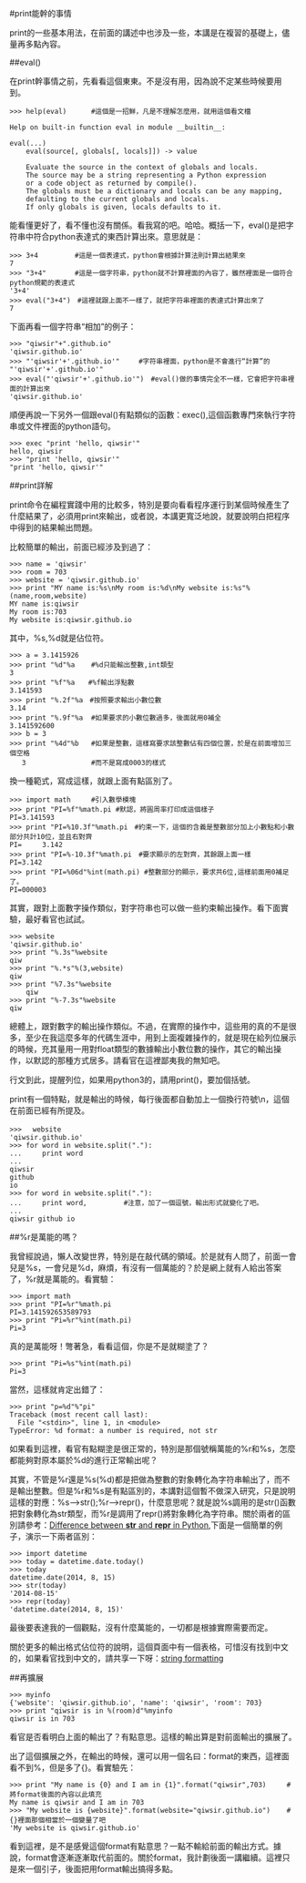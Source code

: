 #print能幹的事情

print的一些基本用法，在前面的講述中也涉及一些，本講是在複習的基礎上，儘量再多點內容。

##eval()

在print幹事情之前，先看看這個東東。不是沒有用，因為說不定某些時候要用到。

    >>> help(eval)      #這個是一招鮮，凡是不理解怎麼用，就用這個看文檔

    Help on built-in function eval in module __builtin__:

    eval(...)
        eval(source[, globals[, locals]]) -> value

        Evaluate the source in the context of globals and locals.
        The source may be a string representing a Python expression
        or a code object as returned by compile().
        The globals must be a dictionary and locals can be any mapping,
        defaulting to the current globals and locals.
        If only globals is given, locals defaults to it.

能看懂更好了，看不懂也沒有關係。看我寫的吧。哈哈。概括一下，eval()是把字符串中符合python表達式的東西計算出來。意思就是：

    >>> 3+4         #這是一個表達式，python會根據計算法則計算出結果來
    7
    >>> "3+4"       #這是一個字符串，python就不計算裡面的內容了，雖然裡面是一個符合python規範的表達式
    '3+4'
    >>> eval("3+4")　#這裡就跟上面不一樣了，就把字符串裡面的表達式計算出來了
    7

下面再看一個字符串“相加”的例子：

    >>> "qiwsir"+".github.io"
    'qiwsir.github.io'
    >>> "'qiwsir'+'.github.io'"　   #字符串裡面，python是不會進行“計算”的
    "'qiwsir'+'.github.io'"
    >>> eval("'qiwsir'+'.github.io'")　#eval()做的事情完全不一樣，它會把字符串裡面的計算出來
    'qiwsir.github.io'

順便再說一下另外一個跟eval()有點類似的函數：exec(),這個函數專門來執行字符串或文件裡面的python語句。

    >>> exec "print 'hello, qiwsir'"
    hello, qiwsir
    >>> "print 'hello, qiwsir'"
    "print 'hello, qiwsir'"

##print詳解

print命令在編程實踐中用的比較多，特別是要向看看程序運行到某個時候產生了什麼結果了，必須用print來輸出，或者說，本講更寬泛地說，就要說明白把程序中得到的結果輸出問題。

比較簡單的輸出，前面已經涉及到過了：

    >>> name = 'qiwsir'
    >>> room = 703
    >>> website = 'qiwsir.github.io'
    >>> print "MY name is:%s\nMy room is:%d\nMy website is:%s"%(name,room,website)
    MY name is:qiwsir
    My room is:703
    My website is:qiwsir.github.io

其中，%s,%d就是佔位符。

    >>> a = 3.1415926
    >>> print "%d"%a    #%d只能輸出整數,int類型
    3
    >>> print "%f"%a　　#%f輸出浮點數
    3.141593
    >>> print "%.2f"%a　#按照要求輸出小數位數
    3.14
    >>> print "%.9f"%a  #如果要求的小數位數過多，後面就用0補全
    3.141592600
    >>> b = 3
    >>> print "%4d"%b   #如果是整數，這樣寫要求該整數佔有四個位置，於是在前面增加三個空格
       3                #而不是寫成0003的樣式

換一種範式，寫成這樣，就跟上面有點區別了。

    >>> import math     #引入數學模塊
    >>> print "PI=%f"%math.pi #默認，將圓周率打印成這個樣子
    PI=3.141593
    >>> print "PI=%10.3f"%math.pi　#約束一下，這個的含義是整數部分加上小數點和小數部分共計10位，並且右對齊
    PI=     3.142
    >>> print "PI=%-10.3f"%math.pi　#要求顯示的左對齊，其餘跟上面一樣
    PI=3.142
    >>> print "PI=%06d"%int(math.pi) #整數部分的顯示，要求共6位,這樣前面用0補足了。
    PI=000003

其實，跟對上面數字操作類似，對字符串也可以做一些約束輸出操作。看下面實驗，最好看官也試試。

    >>> website
    'qiwsir.github.io'
    >>> print "%.3s"%website
    qiw
    >>> print "%.*s"%(3,website)
    qiw
    >>> print "%7.3s"%website
        qiw
    >>> print "%-7.3s"%website
    qiw

總體上，跟對數字的輸出操作類似。不過，在實際的操作中，這些用的真的不是很多，至少在我這麼多年的代碼生涯中，用到上面複雜操作的，就是現在給列位展示的時候，充其量用一用對float類型的數據輸出小數位數的操作，其它的輸出操作，以默認的那種方式居多。請看官在這裡鄙夷我的無知吧。

行文到此，提醒列位，如果用python3的，請用print()，要加個括號。

print有一個特點，就是輸出的時候，每行後面都自動加上一個換行符號\n，這個在前面已經有所提及。

    >>> 　website
    'qiwsir.github.io'
    >>> for word in website.split("."):
    ...     print word
    ...
    qiwsir
    github
    io
    >>> for word in website.split("."):
    ...     print word,         #注意，加了一個逗號，輸出形式就變化了吧。
    ...
    qiwsir github io

##%r是萬能的嗎？

我曾經說過，懶人改變世界，特別是在敲代碼的領域。於是就有人問了，前面一會兒是%s，一會兒是%d，麻煩，有沒有一個萬能的？於是網上就有人給出答案了，%r就是萬能的。看實驗：

    >>> import math
    >>> print "PI=%r"%math.pi
    PI=3.141592653589793
    >>> print "Pi=%r"%int(math.pi)
    Pi=3

真的是萬能呀！彆著急，看看這個，你是不是就糊塗了？

    >>> print "Pi=%s"%int(math.pi)
    Pi=3

當然，這樣就肯定出錯了：

    >>> print "p=%d"%"pi"
    Traceback (most recent call last):
      File "<stdin>", line 1, in <module>
    TypeError: %d format: a number is required, not str

如果看到這裡，看官有點糊塗是很正常的，特別是那個號稱萬能的%r和%s，怎麼都能夠對原本屬於%d的進行正常輸出呢？

其實，不管是%r還是%s(%d)都是把做為整數的對象轉化為字符串輸出了，而不是輸出整數。但是%r和%s是有點區別的，本講對這個暫不做深入研究，只是說明這樣的對應：%s-->str();%r-->repr()，什麼意思呢？就是說%s調用的是str()函數把對象轉化為str類型，而%r是調用了repr()將對象轉化為字符串。關於兩者的區別請參考：[Difference between __str__ and __repr__ in Python](http://stackoverflow.com/questions/1436703/difference-between-str-and-repr-in-python),下面是一個簡單的例子，演示一下兩者區別：

    >>> import datetime
    >>> today = datetime.date.today()
    >>> today
    datetime.date(2014, 8, 15)
    >>> str(today)
    '2014-08-15'
    >>> repr(today)
    'datetime.date(2014, 8, 15)'

最後要表達我的一個觀點，沒有什麼萬能的，一切都是根據實際需要而定。

關於更多的輸出格式佔位符的說明，這個頁面中有一個表格，可惜沒有找到中文的，如果看官找到中文的，請共享一下呀：[string formatting](https://docs.python.org/2/library/stdtypes.html#string-formatting)

##再擴展

    >>> myinfo
    {'website': 'qiwsir.github.io', 'name': 'qiwsir', 'room': 703}
    >>> print "qiwsir is in %(room)d"%myinfo
    qiwsir is in 703

看官是否看明白上面的輸出了？有點意思。這樣的輸出算是對前面輸出的擴展了。

出了這個擴展之外，在輸出的時候，還可以用一個名曰：format的東西，這裡面看不到%，但是多了{}。看實驗先：

    >>> print "My name is {0} and I am in {1}".format("qiwsir",703)     #將format後面的內容以此填充
    My name is qiwsir and I am in 703
    >>> "My website is {website}".format(website="qiwsir.github.io")    #{}裡面那個相當於一個變量了吧
    'My website is qiwsir.github.io'

看到這裡，是不是感覺這個format有點意思？一點不輸給前面的輸出方式。據說，format會逐漸逐漸取代前面的。關於format，我計劃後面一講繼續。這裡只是來一個引子，後面把用format輸出搞得多點。


